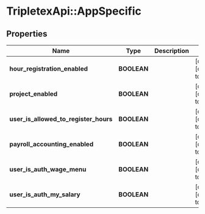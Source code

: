 # TripletexApi::AppSpecific

## Properties
Name | Type | Description | Notes
------------ | ------------- | ------------- | -------------
**hour_registration_enabled** | **BOOLEAN** |  | [optional] [default to false]
**project_enabled** | **BOOLEAN** |  | [optional] [default to false]
**user_is_allowed_to_register_hours** | **BOOLEAN** |  | [optional] [default to false]
**payroll_accounting_enabled** | **BOOLEAN** |  | [optional] [default to false]
**user_is_auth_wage_menu** | **BOOLEAN** |  | [optional] [default to false]
**user_is_auth_my_salary** | **BOOLEAN** |  | [optional] [default to false]


